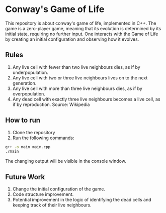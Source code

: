 # Conway's Game of Life
This repository is about conway's game of life, implemented in C++. The game is a zero-player game, meaning that its evolution is determined by its initial state, requiring no further input. One interacts with the Game of Life by creating an initial configuration and observing how it evolves.

## Rules
1. Any live cell with fewer than two live neighbours dies, as if by underpopulation.
2. Any live cell with two or three live neighbours lives on to the next generation.
3. Any live cell with more than three live neighbours dies, as if by overpopulation.
4. Any dead cell with exactly three live neighbours becomes a live cell, as if by reproduction.
Source: Wikipedia

## How to run
1. Clone the repository
2. Run the following commands:
```bash
g++ -o main main.cpp
./main
```

The changing output will be visible in the console window.

## Future Work
1. Change the initial configuration of the game.
2. Code structure improvement.
3. Potential improvement in the logic of identifying the dead cells and keeping track of their live neighbours.